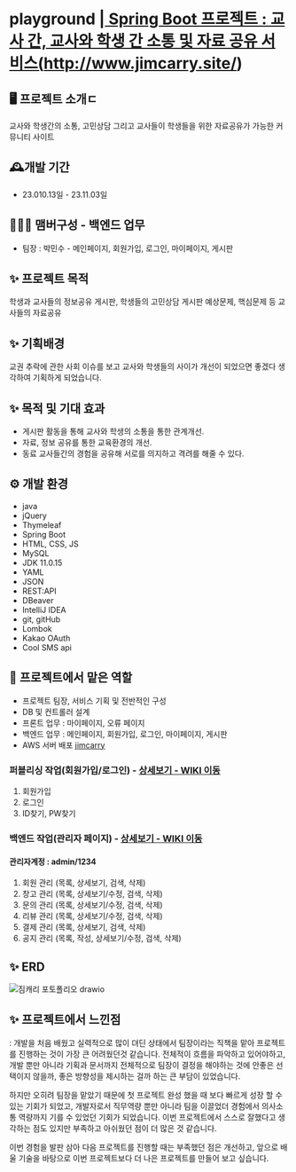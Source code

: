 # playground |<a href="http://www.jimcarry.site/"> Spring Boot 프로젝트 : 교사 간, 교사와 학생 간 소통 및 자료 공유 서비스(http://www.jimcarry.site/)</a>

## 🖥️ 프로젝트 소개ㄷ
교사와 학생간의 소통, 고민상담 그리고 교사들이 학생들을 위한 자료공유가 가능한 커뮤니티 사이트


## 🕰️개발 기간
* 23.010.13일 - 23.11.03일

## 🧑‍🤝‍🧑 맴버구성 - 백엔드 업무
 - 팀장  : 박민수 - 메인페이지, 회원가입, 로그인, 마이페이지, 게시판
 
 ## ✨ 프로젝트 목적 
 학생과 교사들의 정보공유 게시판, 학생들의 고민상담 게시판
 예상문제, 핵심문제 등 교사들의 자료공유
 
 ## ✨ 기획배경
 교권 추락에 관한 사회 이슈를 보고 교사와 학생들의 사이가 개선이 되었으면 좋겠다 생각하여 기획하게 되었습니다.

 ## ✨ 목적 및 기대 효과
- 게시판 활동을 통해 교사와 학생의 소통을 통한 관계개선.
- 자료, 정보 공유를 통한 교육환경의 개선. 
- 동료 교사들간의 경험을 공유해 서로를 의지하고 격려를 해줄 수 있다.

## ⚙️ 개발 환경
- java
- jQuery
- Thymeleaf
- Spring Boot
- HTML, CSS, JS
- MySQL
- JDK 11.0.15
- YAML
- JSON
- REST:API
- DBeaver
- IntelliJ IDEA
- git, gitHub
- Lombok
- Kakao OAuth
- Cool SMS api 

 ## 📌 프로젝트에서 맡은 역할 
- 프로젝트 팀장, 서비스 기획 및 전반적인 구성
- DB 및 컨트롤러 설계 
- 프론트 업무 : 마이페이지, 오류 페이지 
- 백엔드 업무 : 메인페이지, 회원가입, 로그인, 마이페이지, 게시판
- AWS 서버 배포 <a href="http://www.jimcarry.site/">jimcarry</a>

### 퍼블리싱 작업(회원가입/로그인) - <a href="https://github.com/code-hyun/JimCarry/wiki/맡은-기능-소개--(퍼블리싱)" > 상세보기 - WIKI 이동</a>
 1. 회원가입 <br>
 2. 로그인 <br>
 3. ID찾기, PW찾기 <br>

### 백엔드 작업(관리자 페이지) - <a href="https://github.com/code-hyun/JimCarry/wiki/맡은-기능-소개-(백엔드)" >상세보기 - WIKI 이동</a>
#### 관리자계정 : admin/1234
 1. 회원 관리 (목록, 상세보기, 검색, 삭제) <br>
 2. 창고 관리 (목록, 상세보기/수정, 검색, 삭제)<br>
 3. 문의 관리 (목록, 상세보기/수정, 검색, 삭제)<br>
 4. 리뷰 관리 (목록, 상세보기/수정, 검색, 삭제)<br>
 5. 결제 관리 (목록, 상세보기, 검색, 삭제)<br>
 6. 공지 관리 (목록, 작성, 상세보기/수정, 검색, 삭제)<br>

## ✨ ERD
![짐캐리 포토폴리오 drawio](https://user-images.githubusercontent.com/122762287/233322002-5be1e3da-90ba-4e2a-ab88-38ad95b48aaf.png)

## ✨ 프로젝트에서 느낀점
 : 개발을 처음 배웠고 실력적으로 많이 뎌딘 상태에서 팀장이라는 직책을 맡아 프로젝트를 진행하는 것이 가장 큰 어려웠던것 같습니다. 전체적이 흐름을 파악하고 있어야하고, 개발 뿐만 아니라 기획과 문서까지 전체적으로 팀장이 결정을 해야하는 것에 안좋은 선택이지 않을까, 좋은 방향성을 제시하는 걸까 하는 큰 부담이 있었습니다.
 
 하지만 오히려 팀장을 맡았기 때문에 첫 프로젝트 완성 했을 때 보다 빠르게 성장 할 수 있는 기회가 되었고, 개발자로서 직무역량 뿐만 아니라 팀을 이끌었더 경험에서 의사소통 역량까지 기를 수 있었던 기회가 되었습니다. 이번 프로젝트에서 스스로 잘했다고 생각하는 점도 있지만 부족하고 아쉬웠던 점이 더 많은 것 같습니다. 
 
이번 경험을 발판 삼아 다음 프로젝트를 진행할 때는 부족했던 점은 개선하고, 앞으로 배울 기술을 바탕으로 이번 프로젝트보다 더 나은 프로젝트를 만들어 보고 싶습니다.




